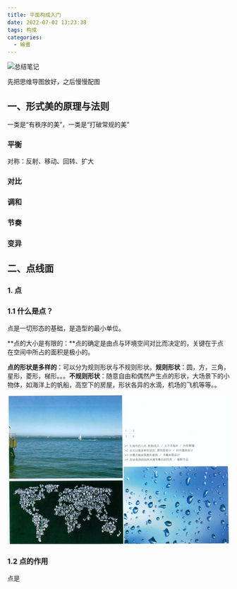 ```yaml
---
title: 平面构成入门
date: 2022-07-02 13:23:38
tags: 构成
categories:
  - 繪畫
---
```

  <meta name="referrer" content="no-referrer">

![总结笔记](https://upload-images.jianshu.io/upload_images/20892169-12de060faaa14705.png?imageMogr2/auto-orient/strip%7CimageView2/2/w/1240)

先把思维导图放好，之后慢慢配图

## 一、形式美的原理与法则

一类是“有秩序的美”，一类是“打破常规的美”

### 平衡

对称：反射、移动、回转、扩大

### 对比

### 调和

### 节奏

### 变异

## 二、点线面

### 1. 点

### 1.1 什么是点？

点是一切形态的基础，是造型的最小单位。

**点的大小是有限的：**点的确定是由点与环境空间对比而决定的，关键在于点在空间中所占的面积是极小的。

**点的形状是多样的**：可以分为规则形状与不规则形状。**规则形状**：圆，方，三角，星形，菱形，梯形。。。**不规则形状**：随意自由和偶然产生点的形状，大场景下的小物体，如海洋上的帆船，高空下的房屋，形状各异的水滴，机场的飞机等等。。

![](/images/image-20230820233251094.png)

### 1.2 点的作用

点是

<!--

## 第一课：
理解生活中的点线面
二方连续：连续两个是一样的
![](https://upload-images.jianshu.io/upload_images/20892169-5c83b87e6ff850f9.png?imageMogr2/auto-orient/strip%7CimageView2/2/w/1240)
点线面的概念：
![](https://upload-images.jianshu.io/upload_images/20892169-c1f9b5be52dd91b7.png?imageMogr2/auto-orient/strip%7CimageView2/2/w/1240)
点：有疏有密
点线面不是绝对的，可以共存，也可以只有点线，只有线面，都是有可能的
参照物不同，点线面也是可以变换的。
找十张照片，分析照片中的点线面

## 第二课
平面构成适用于所有设计类课程
平面设计：视觉传达设计
室内设计：环境艺术设计
造型设计：产品设计、工业设计，制作手机、电脑等
建筑设计：建筑设计
服装设计：服装设计
展示设计：车展、房展、专卖店、商场等展览
繪畫：纯艺（国画、油画、版画、雕塑）
##第三课、第四课
平面构成的应用领域
![](https://upload-images.jianshu.io/upload_images/20892169-c5171feb8f384f41.png?imageMogr2/auto-orient/strip%7CimageView2/2/w/1240)
![](https://upload-images.jianshu.io/upload_images/20892169-8f071f12af96a71f.png?imageMogr2/auto-orient/strip%7CimageView2/2/w/1240)
用不同的线去组成图形（抽象图形）
![](https://upload-images.jianshu.io/upload_images/20892169-1826f85650d72f66.png?imageMogr2/auto-orient/strip%7CimageView2/2/w/1240)
用大小不同的点去组成图形（抽象图形）
![](https://upload-images.jianshu.io/upload_images/20892169-089c769637cdc6c2.png?imageMogr2/auto-orient/strip%7CimageView2/2/w/1240)
![](https://upload-images.jianshu.io/upload_images/20892169-238e5e3af1256bc9.png?imageMogr2/auto-orient/strip%7CimageView2/2/w/1240)
##第六课
![](https://upload-images.jianshu.io/upload_images/20892169-18b89cac132b350e.png?imageMogr2/auto-orient/strip%7CimageView2/2/w/1240)
## 第七课
### 平面构成的起源：包豪斯学院
![](https://upload-images.jianshu.io/upload_images/20892169-85c708f2ee982e82.png?imageMogr2/auto-orient/strip%7CimageView2/2/w/1240)
###点线面的基本作用
![](https://upload-images.jianshu.io/upload_images/20892169-38f7e301bd735f2f.png?imageMogr2/auto-orient/strip%7CimageView2/2/w/1240)
#### 设计中的点：
在画面整体中元素中面积较小且装饰性很强的元素，可视为点状元素
#### 点的特征：
体积小、分散。大空间对比下小的、密集的
![](https://upload-images.jianshu.io/upload_images/20892169-344434b8ee936a2b.png?imageMogr2/auto-orient/strip%7CimageView2/2/w/1240)
####生活中的点：
![](https://upload-images.jianshu.io/upload_images/20892169-3c8a53afa58f39b1.png?imageMogr2/auto-orient/strip%7CimageView2/2/w/1240)
![](https://upload-images.jianshu.io/upload_images/20892169-4435d93e52a6cce1.png?imageMogr2/auto-orient/strip%7CimageView2/2/w/1240)
![image.png](https://upload-images.jianshu.io/upload_images/20892169-0bd0eb86e73bb2e9.png?imageMogr2/auto-orient/strip%7CimageView2/2/w/1240)

点可以有不同形状的
![](https://upload-images.jianshu.io/upload_images/20892169-0183fd94487d9f42.png?imageMogr2/auto-orient/strip%7CimageView2/2/w/1240)
  -->